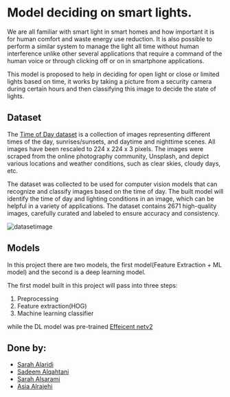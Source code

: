 # **Model deciding on smart lights.**

We are all familiar with smart light in smart homes and how important it is for human comfort and waste energy use reduction. It is also possible to perform a similar system to manage the light all time without human interference unlike other several applications that require a command of the human voice or through clicking off or on in smartphone applications.


This model is proposed to help in deciding for open light or close or limited lights based on time, it works by taking a picture from a security camera during certain hours and then classifying this image to decide the state of lights.
## **Dataset**

The [Time of Day dataset](https://www.kaggle.com/datasets/aymenkhouja/timeofdaydataset) is a collection of images representing different times of the day, sunrises/sunsets, and daytime and nighttime scenes. All images have been rescaled to 224 x 224 x 3 pixels. The images were scraped from the online photography community, Unsplash, and depict various locations and weather conditions, such as clear skies, cloudy days, etc.

The dataset was collected to be used for computer vision models that can recognize and classify images based on the time of day. The built model will identify the time of day and lighting conditions in an image, which can be helpful in a variety of applications. The dataset contains 2671 high-quality images, carefully curated and labeled to ensure accuracy and consistency.



![datasetimage](https://k.top4top.io/p_2708pqh681.png)

## **Models**
In this project there are two models, the first model(Feature Extraction + ML model) and the second is a deep learning model.

The first model built in this project will pass into three steps:
1. Preprocessing
2. Feature extraction(HOG)
3. Machine learning classifier

while the DL model was pre-trained [Effeicent netv2](https://www.kaggle.com/code/kkhandekar/timeofday-classification-efficientnet-v2-b0-98)

## Done by:
- [Sarah Alaridi](https://github.com/alaridisarah)
- [Sadeem Alqahtani]()
- [Sarah Alsarami](https://github.com/SarahAlsarami)
- [Asia Alrajehi](https://github.com/Asiaalrajeh)

